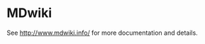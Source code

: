 MDwiki
======

See http://www.mdwiki.info/ for more documentation and details.

[](http://www.youtube.com/watch?v=RMINSD7MmT4)
[](http://vimeo.com/74443178)